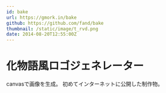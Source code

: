 ```yaml
---
id: bake
url: https://gmork.in/bake
github: https://github.com/fand/bake
thumbnail: /static/image/t_rvd.png
date: 2014-08-20T12:55:00Z
---
```

# 化物語風ロゴジェネレーター

canvasで画像を生成。
初めてインターネットに公開した制作物。
